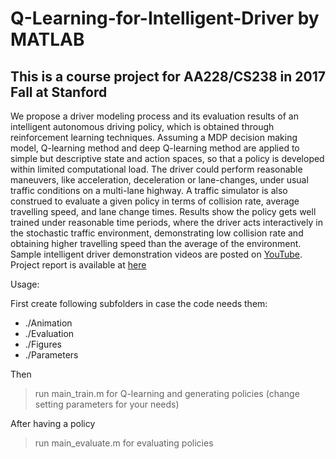 # Q-Learning-for-Intelligent-Driver by MATLAB
## This is a course project for AA228/CS238 in 2017 Fall at Stanford
We propose a driver modeling process and its evaluation results of an intelligent autonomous driving policy, which is obtained through reinforcement learning techniques. 
Assuming a MDP decision making model, Q-learning method and deep Q-learning method are applied to simple but descriptive state and action spaces, so that a policy is developed within limited computational load. 
The driver could perform reasonable maneuvers, like acceleration, deceleration or lane-changes, under usual traffic conditions on a multi-lane highway.
A traffic simulator is also construed to evaluate a given policy in terms of collision rate, average travelling speed, and lane change times. Results show the policy gets well trained under 
reasonable time periods, where the driver acts interactively in the stochastic traffic environment, demonstrating low collision rate and obtaining higher travelling speed than the average of the environment. 
Sample intelligent driver demonstration videos are posted on [YouTube](https://youtu.be/OFRZzvPH30g).
Project report is available at [here](https://github.com/parachutel/Q-Learning-for-Intelligent-Driver/blob/master/AA228%20-%20Training%20an%20Intelligent%20Driver%20on%20Highway%20Using%20Reinforcement%20Learning.pdf)

Usage: 

First create following subfolders in case the code needs them:
- ./Animation
- ./Evaluation
- ./Figures
- ./Parameters

Then
> run main_train.m for Q-learning and generating policies (change setting parameters for your needs)

After having a policy
> run main_evaluate.m for evaluating policies
